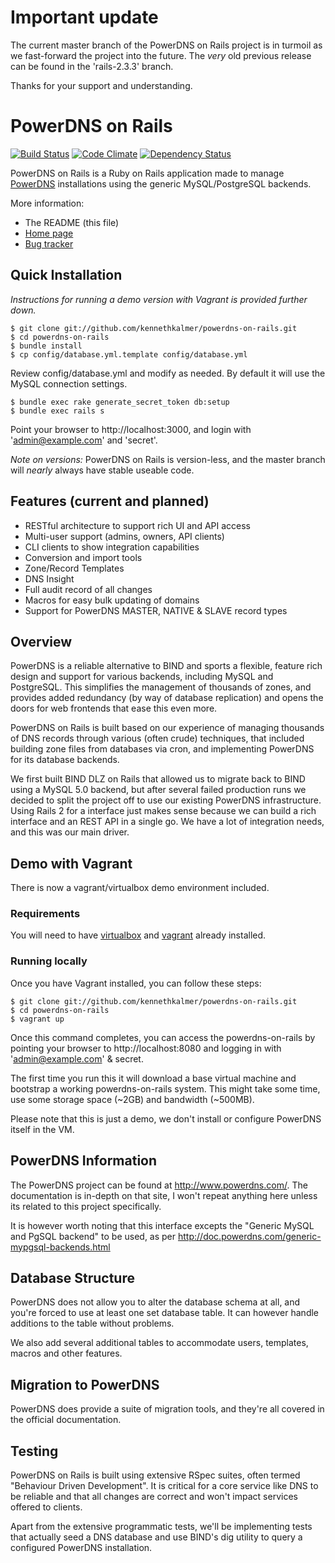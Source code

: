 # Important update

The current master branch of the PowerDNS on Rails project is in turmoil as we fast-forward the project into the future.
The _very_ old previous release can be found in the 'rails-2.3.3' branch.

Thanks for your support and understanding.

# PowerDNS on Rails

[![Build Status](https://travis-ci.org/kennethkalmer/powerdns-on-rails.png?branch=master)](https://travis-ci.org/kennethkalmer/powerdns-on-rails)
[![Code Climate](https://codeclimate.com/github/kennethkalmer/powerdns-on-rails.png)](https://codeclimate.com/github/kennethkalmer/powerdns-on-rails)
[![Dependency Status](https://gemnasium.com/kennethkalmer/powerdns-on-rails.png)](https://gemnasium.com/kennethkalmer/powerdns-on-rails)

PowerDNS on Rails is a Ruby on Rails application made to manage [PowerDNS](http://www.powerdns.com/) installations using the generic MySQL/PostgreSQL backends.

More information:

* The README (this file)
* [Home page](http://kennethkalmer.github.com/powerdns-on-rails)
* [Bug tracker](http://github.com/kennethkalmer/powerdns-on-rails/issues)

## Quick Installation

_Instructions for running a demo version with Vagrant is provided further down._

    $ git clone git://github.com/kennethkalmer/powerdns-on-rails.git
    $ cd powerdns-on-rails
    $ bundle install
    $ cp config/database.yml.template config/database.yml

Review config/database.yml and modify as needed. By default it will use the MySQL connection settings.

    $ bundle exec rake generate_secret_token db:setup
    $ bundle exec rails s

Point your browser to http://localhost:3000, and login with 'admin@example.com' and 'secret'.

_Note on versions:_ PowerDNS on Rails is version-less, and the master branch will _nearly_ always have stable useable code.

## Features (current and planned)

* RESTful architecture to support rich UI and API access
* Multi-user support (admins, owners, API clients)
* CLI clients to show integration capabilities
* Conversion and import tools
* Zone/Record Templates
* DNS Insight
* Full audit record of all changes
* Macros for easy bulk updating of domains
* Support for PowerDNS MASTER, NATIVE & SLAVE record types

## Overview

PowerDNS is a reliable alternative to BIND and sports a flexible, feature rich
design and support for various backends, including MySQL and PostgreSQL. This
simplifies the management of thousands of zones, and provides added redundancy
(by way of database replication) and opens the doors for web frontends that ease
this even more.

PowerDNS on Rails is built based on our experience of managing thousands of DNS
records through various (often crude) techniques, that included building zone
files from databases via cron, and implementing PowerDNS for its database backends.

We first built BIND DLZ on Rails that allowed us to migrate back to BIND using a
MySQL 5.0 backend, but after several failed production runs we decided to split
the project off to use our existing PowerDNS infrastructure.  Using Rails 2 for
a interface just makes sense because we can build a rich interface and an REST
API in a single go. We have a lot of integration needs, and this was our main
driver.

## Demo with Vagrant

There is now a vagrant/virtualbox demo environment included.

### Requirements

You will need to have [virtualbox](https://www.virtualbox.org/) and [vagrant](http://www.vagrantup.com) already installed.

### Running locally

Once you have Vagrant installed, you can follow these steps:

    $ git clone git://github.com/kennethkalmer/powerdns-on-rails.git
    $ cd powerdns-on-rails
    $ vagrant up

Once this command completes, you can access the powerdns-on-rails by pointing your browser to http://localhost:8080 and logging in with 'admin@example.com' & secret.

The first time you run this it will download a base virtual machine and bootstrap a working powerdns-on-rails system. This might take some time, use some storage space (~2GB) and bandwidth (~500MB).

Please note that this is just a demo, we don't install or configure PowerDNS itself in the VM.

## PowerDNS Information

The PowerDNS project can be found at http://www.powerdns.com/. The documentation
is in-depth on that site, I won't repeat anything here unless its related to
this project specifically.

It is however worth noting that this interface excepts the "Generic MySQL and
PgSQL backend" to be used, as per http://doc.powerdns.com/generic-mypgsql-backends.html

## Database Structure

PowerDNS does not allow you to alter the database schema at all, and you're
forced to use at least one set database table. It can however handle additions
to the table without problems.

We also add several additional tables to accommodate users, templates, macros
and other features.

## Migration to PowerDNS

PowerDNS does provide a suite of migration tools, and they're all covered in
the official documentation.

## Testing

PowerDNS on Rails is built using extensive RSpec suites, often termed "Behaviour
Driven Development". It is critical for a core service like DNS to be reliable
and that all changes are correct and won't impact services offered to clients.

Apart from the extensive programmatic tests, we'll be implementing tests that
actually seed a DNS database and use BIND's dig utility to query a configured
PowerDNS installation.

